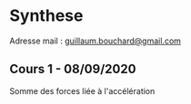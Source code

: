 # Synthese

Adresse mail : guillaum.bouchard@gmail.com



## Cours 1 - 08/09/2020

Somme des forces liée à l'accélération